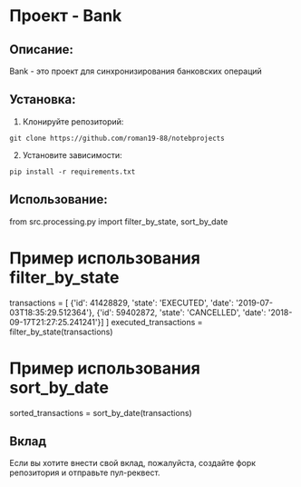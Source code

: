 # Проект - Bank

## Описание:

Bank - это проект для синхронизирования банковских операций

## Установка:

1. Клонируйте репозиторий:
```
git clone https://github.com/roman19-88/notebprojects
```
2. Установите зависимости:
```
pip install -r requirements.txt
```
## Использование:

from src.processing.py import filter_by_state, sort_by_date

# Пример использования filter_by_state
transactions = [
    {'id': 41428829, 'state': 'EXECUTED', 'date': '2019-07-03T18:35:29.512364'},
    {'id': 59402872, 'state': 'CANCELLED', 'date': '2018-09-17T21:27:25.241241'}]
]
executed_transactions = filter_by_state(transactions)

# Пример использования sort_by_date
sorted_transactions = sort_by_date(transactions)

## Вклад

Если вы хотите внести свой вклад, пожалуйста, создайте форк репозитория и отправьте пул-реквест.